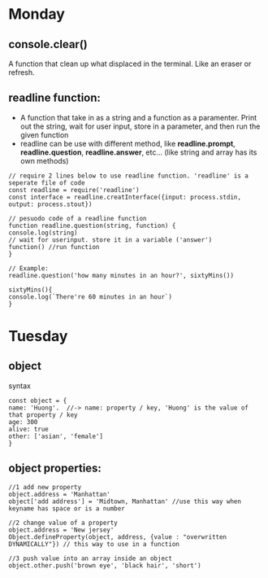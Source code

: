 # Monday
## console.clear()
A function that clean up what displaced in the terminal. Like an eraser or refresh.

## readline function:
* A function that take in as a string and a function as a paramenter. Print out the string, wait for user input, store in a parameter, and then run the given function
* readline can be use with different method, like **readline.prompt**, **readline.question**, **readline.answer**, etc... (like string and array has its own methods)

~~~
// require 2 lines below to use readline function. 'readline' is a seperate file of code
const readline = require('readline')
const interface = readline.creatInterface({input: process.stdin, output: process.stout})

// pesuodo code of a readline function
function readline.question(string, function) {
console.log(string)
// wait for userinput. store it in a variable ('answer')
function() //run function
}

// Example:
readline.question('how many minutes in an hour?', sixtyMins())

sixtyMins(){
console.log(`There're 60 minutes in an hour`)
} 
~~~

# Tuesday
## object
syntax
~~~
const object = {
name: 'Huong'.  //-> name: property / key, 'Huong' is the value of that property / key
age: 300
alive: true
other: ['asian', 'female']
}
~~~
## object properties:
~~~
//1 add new property
object.address = 'Manhattan'
object['add address'] = 'Midtown, Manhattan' //use this way when keyname has space or is a number

//2 change value of a property
object.address = 'New jersey'
Object.defineProperty(object, address, {value : "overwritten DYNAMICALLY"}) // this way to use in a function

//3 push value into an array inside an object
object.other.push('brown eye', 'black hair', 'short')



